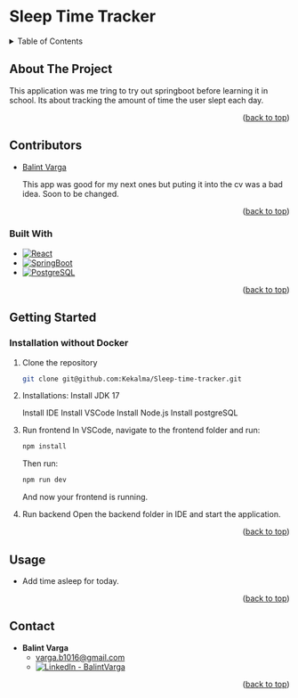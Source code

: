 <a id="readme-top"></a>

# Sleep Time Tracker

<!-- TABLE OF CONTENTS -->
<details>
  <summary>Table of Contents</summary>
  <ol>
    <li>
      <a href="#about-the-project">About The Project</a>
      <ul>
        <li><a href="#built-with">Built With</a></li>
      </ul>
    </li>
    <li>
      <a href="#getting-started">Getting Started</a>
      <ul>
        <li><a href="#prerequisites">Prerequisites</a></li>
        <li><a href="#installation">Installation</a></li>
      </ul>
    </li>
    <li><a href="#usage">Usage</a></li>
    <li><a href="#contact">Contact</a></li>
  </ol>
</details>



<!-- ABOUT THE PROJECT -->
## About The Project

<p>
  This application was me tring to try out springboot before learning it in school. Its about tracking the amount of time the user slept each day.
<p align="right">(<a href="#readme-top">back to top</a>)</p>

## Contributors
- [Balint Varga](https://github.com/Kekalma)
  <p>This app was good for my next ones but puting it into the cv was a bad idea. Soon to be changed.</p>

<p align="right">(<a href="#readme-top">back to top</a>)</p>

### Built With

* [![React][React.js]][React-url]
* [![SpringBoot][Springboot-shield]][Springboot-url]
* [![PostgreSQL][POSTGRESQL-shield]][POSTGRESQL-url]

<p align="right">(<a href="#readme-top">back to top</a>)</p>



<!-- GETTING STARTED -->
## Getting Started


### Installation without Docker
1. Clone the repository
   ```sh
   git clone git@github.com:Kekalma/Sleep-time-tracker.git
   ```
2. Installations:
   Install JDK 17
   
   Install IDE
   Install VSCode
   Install Node.js
   Install postgreSQL 
3. Run frontend
   In VSCode, navigate to the frontend folder and run:
   ```sh
   npm install
   ```
   Then run:
   ```sh
   npm run dev
   ```
   And now your frontend is running.
4. Run backend
   Open the backend folder in IDE and start the application.

<p align="right">(<a href="#readme-top">back to top</a>)</p>



<!-- USAGE EXAMPLES -->
## Usage
- Add time asleep for today.
<p align="right">(<a href="#readme-top">back to top</a>)</p>



<!-- CONTACT -->
## Contact
    
- **Balint Varga**
  - varga.b1016@gmail.com
  - [![LinkedIn - BalintVarga][linkedin-shield]][linkedin-url_balintvarga]

<p align="right">(<a href="#readme-top">back to top</a>)</p>

<!-- MARKDOWN LINKS & IMAGES -->
<!-- https://www.markdownguide.org/basic-syntax/#reference-style-links -->

[linkedin-shield]: https://img.shields.io/badge/-LinkedIn-black.svg?style=for-the-badge&logo=linkedin&colorB=555

[linkedin-url_balintvarga]: https://www.linkedin.com/in/bálint-varga-9a0756310

[React.js]: https://img.shields.io/badge/React-20232A?style=for-the-badge&logo=react&logoColor=61DAFB
[React-url]: https://reactjs.org/
[POSTGRESQL-shield]:https://img.shields.io/badge/postgresql-4169e1?style=for-the-badge&logo=postgresql&logoColor=white
[POSTGRESQL-url]:https://www.postgresql.org/
[Springboot-shield]:https://img.shields.io/badge/SpringBoot-6DB33F?style=flat-square&logo=Spring&logoColor=white
[Springboot-url]:https://spring.io/projects/spring-boot
